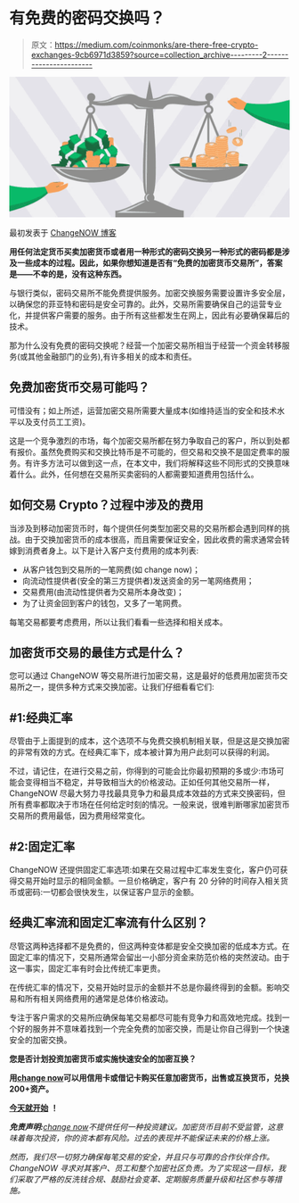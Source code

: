 # 有免费的密码交换吗？

> 原文：<https://medium.com/coinmonks/are-there-free-crypto-exchanges-9cb6971d3859?source=collection_archive---------2----------------------->

![](img/5efabbb9982da0b6c29c634544737d09.png)

最初发表于 [ChangeNOW 博客](https://changenow.io/blog/are-there-free-crypto-exchanges)

**用任何法定货币买卖加密货币或者用一种形式的密码交换另一种形式的密码都是涉及一些成本的过程。因此，如果你想知道是否有“免费的加密货币交易所”，答案是——不幸的是，没有这种东西。**

与银行类似，密码交易所不能免费提供服务。加密交换服务需要设置许多安全层，以确保您的菲亚特和密码是安全可靠的。此外，交易所需要确保自己的运营专业化，并提供客户需要的服务。由于所有这些都发生在网上，因此有必要确保幕后的技术。

那为什么没有免费的密码交换呢？经营一个加密交易所相当于经营一个资金转移服务(或其他金融部门的业务),有许多相关的成本和责任。

## **免费加密货币交易可能吗？**

可惜没有；如上所述，运营加密交易所需要大量成本(如维持适当的安全和技术水平以及支付员工工资)。

这是一个竞争激烈的市场，每个加密交易所都在努力争取自己的客户，所以到处都有报价。虽然免费购买和交换比特币是不可能的，但交易和交换不是固定费率的服务。有许多方法可以做到这一点，在本文中，我们将解释这些不同形式的交换意味着什么。此外，任何想在交易所买卖密码的人都需要知道费用包括什么。

## **如何交易 Crypto？过程中涉及的费用**

当涉及到移动加密货币时，每个提供任何类型加密交易的交易所都会遇到同样的挑战。由于交换加密货币的成本很高，而且需要保证安全，因此收费的需求通常会转嫁到消费者身上。以下是计入客户支付费用的成本列表:

*   从客户钱包到交易所的一笔网费(如 change now)；
*   向流动性提供者(安全的第三方提供者)发送资金的另一笔网络费用；
*   交易费用(由流动性提供者为交易所本身改变)；
*   为了让资金回到客户的钱包，又多了一笔网费。

每笔交易都要考虑费用，所以让我们看看一些选择和相关成本。

## **加密货币交易的最佳方式是什么？**

您可以通过 ChangeNOW 等交易所进行加密交易，这是最好的低费用加密货币交易所之一，提供多种方式来交换加密。让我们仔细看看它们:

## **#1:经典汇率**

尽管由于上面提到的成本，这个选项不与免费交换机制相关联，但是这是交换加密的非常有效的方式。在经典汇率下，成本被计算为用户此刻可以获得的利润。

不过，请记住，在进行交易之前，你得到的可能会比你最初预期的多或少:市场可能会变得相当不稳定，并导致相当大的价格波动。正如任何其他交易所一样，ChangeNOW 尽最大努力寻找最具竞争力和最具成本效益的方式来交换密码，但所有费率都取决于市场在任何给定时刻的情况。一般来说，很难判断哪家加密货币交易所的费用最低，因为费用经常变化。

## **#2:固定汇率**

ChangeNOW 还提供固定汇率选项:如果在交易过程中汇率发生变化，客户仍可获得交易开始时显示的相同金额。一旦价格确定，客户有 20 分钟的时间存入相关货币或密码:一切都会很快发生，以保证客户显示的金额。

## **经典汇率流和固定汇率流有什么区别？**

尽管这两种选择都不是免费的，但这两种变体都是安全交换加密的低成本方式。在固定汇率的情况下，交易所通常会留出一小部分资金来防范价格的突然波动。由于这一事实，固定汇率有时会比传统汇率更贵。

在传统汇率的情况下，交易开始时显示的金额并不总是你最终得到的金额。影响交易和所有相关网络费用的通常是总体价格波动。

专注于客户需求的交易所应确保每笔交易都尽可能有竞争力和高效地完成。找到一个好的服务并不意味着找到一个完全免费的加密交换，而是让你自己得到一个快速安全的加密交换。

**您是否计划投资加密货币或实施快速安全的加密互换？**

**用**[**change now**](https://changenow.io/)**可以用信用卡或借记卡购买任意加密货币，出售或互换货币，兑换 200+资产。**

[**今天就开始**](https://changenow.io/) **！**

***免责声明:***[*change now*](https://changenow.io/)*不提供任何一种投资建议。加密货币目前不受监管，这意味着每次投资，你的资本都有风险。过去的表现并不能保证未来的价格上涨。*

*然而，我们尽一切努力确保每笔交易的安全，并且只与可靠的合作伙伴合作。ChangeNOW 寻求对其客户、员工和整个加密社区负责。为了实现这一目标，我们采取了严格的反洗钱合规、鼓励社会变革、定期服务质量升级和社区参与等措施。*